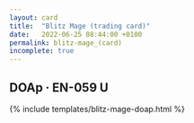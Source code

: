 ```yaml
---
layout: card
title:  "Blitz Mage (trading card)"
date:   2022-06-25 08:44:00 +0100
permalink: blitz-mage_(card)
incomplete: true
---
```


## DOAp &middot; EN-059 U

{% include templates/blitz-mage-doap.html %}